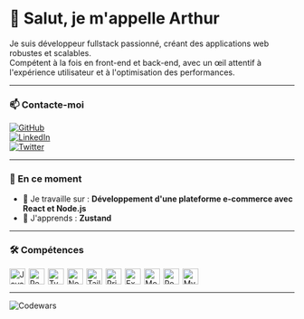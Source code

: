 # 👋 Salut, je m'appelle Arthur

Je suis développeur fullstack passionné, créant des applications web robustes et scalables.  
Compétent à la fois en front-end et back-end, avec un œil attentif à l'expérience utilisateur et à l'optimisation des performances.

---

### 📫 Contacte-moi

[![GitHub](https://img.shields.io/badge/GitHub-100000?logo=github&logoColor=white)](https://github.com/ton-profil)  
[![LinkedIn](https://img.shields.io/badge/LinkedIn-0077B5?logo=linkedin&logoColor=white)](https://linkedin.com/in/ton-profil)  
[![Twitter](https://img.shields.io/badge/Twitter-000000?logo=twitter&logoColor=white)](https://twitter.com/ton-profil)

---

### 🚀 En ce moment

- 💼 Je travaille sur : **Développement d'une plateforme e-commerce avec React et Node.js**  
- 🌱 J'apprends : **Zustand**  

---

### 🛠️ Compétences

<div style="display: flex; flex-wrap: wrap; gap: 6px; justify-content: flex-start;">
  <img src="https://img.shields.io/badge/JavaScript-F7DF1C?logo=javascript&logoColor=white" alt="JavaScript" height="28" />
  <img src="https://img.shields.io/badge/React-20232A?logo=react&logoColor=61DAFB" alt="React" height="28" />
  <img src="https://img.shields.io/badge/TypeScript-3178C6?logo=typescript&logoColor=white" alt="TypeScript" height="28" />
  <img src="https://img.shields.io/badge/Node.js-8CC84B?logo=node.js&logoColor=white" alt="Node.js" height="28" />
  <img src="https://img.shields.io/badge/Tailwind_CSS-38B2AC?logo=tailwind-css&logoColor=white" alt="Tailwind CSS" height="28" />
  <img src="https://img.shields.io/badge/Prisma-2D3748?logo=prisma&logoColor=white" alt="Prisma" height="28" />
  <img src="https://img.shields.io/badge/Express-000000?logo=express&logoColor=white" alt="Express" height="28" />
  <img src="https://img.shields.io/badge/MongoDB-4EA94B?logo=mongodb&logoColor=white" alt="MongoDB" height="28" />
  <img src="https://img.shields.io/badge/PostgreSQL-316192?logo=postgresql&logoColor=white" alt="PostgreSQL" height="28" />
  <img src="https://img.shields.io/badge/MySQL-4479A1?logo=mysql&logoColor=white" alt="MySQL" height="28" />
</div>

---


  ![Codewars](https://github.r2v.ch/codewars?user=kyu-dev&theme=gradient_purple_dark)

